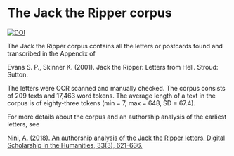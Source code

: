 # The Jack the Ripper corpus

[![DOI](https://zenodo.org/badge/284939300.svg)](https://zenodo.org/badge/latestdoi/284939300)

The Jack the Ripper corpus contains all the letters or postcards found and transcribed in the Appendix of

Evans S. P., Skinner K. (2001). Jack the Ripper: Letters from Hell. Stroud: Sutton.

The letters were OCR scanned and manually checked. The corpus consists of 209 texts and 17,463 word tokens. The average length of a text in the corpus is of eighty-three tokens (min = 7, max = 648, SD = 67.4).

For more details about the corpus and an authorship analysis of the earliest letters, see

[Nini, A. (2018). An authorship analysis of the Jack the Ripper letters. Digital Scholarship in the Humanities, 33(3),  621-636.](https://academic.oup.com/dsh/article/33/3/621/4824843)

